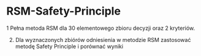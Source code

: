 # RSM-Safety-Principle
1 Pełna metoda RSM dla 30 elementowego zbioru decyzji oraz 2 kryteriów. 

2. Dla wyznaczonych zbiórów odniesienia w metodzie RSM zastosować metodę Safety Principle i porównać wyniki
